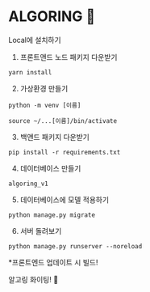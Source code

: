 # ALGORING :dango:

Local에 설치하기

1. 프론트앤드 노드 패키지 다운받기
~~~
yarn install
~~~
2. 가상환경 만들기
~~~
python -m venv [이름]

source ~/...[이름]/bin/activate
~~~
3. 백앤드 패키지 다운받기
~~~
pip install -r requirements.txt
~~~
4. 데이터베이스 만들기
~~~
algoring_v1
~~~
5. 데이터베이스에 모델 적용하기
~~~
python manage.py migrate
~~~
6. 서버 돌려보기
~~~
python manage.py runserver --noreload
~~~


*프론트엔드 업데이트 시 빌드!

알고링 화이팅! :dancer:
